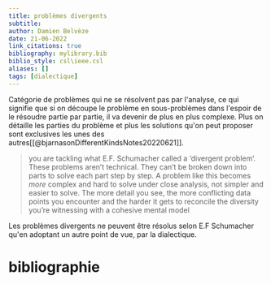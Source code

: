 ```yaml
---
title: problèmes divergents
subtitle:
author: Damien Belvèze
date: 21-06-2022
link_citations: true
bibliography: mylibrary.bib
biblio_style: csl\ieee.csl
aliases: []
tags: [dialectique]
---
```


Catégorie de problèmes qui ne se résolvent pas par l'analyse, ce qui signifie que si on découpe le problème en sous-problèmes dans l'espoir de le résoudre partie par partie, il va devenir de plus en plus complexe. Plus on détaille les parties du problème et plus les solutions qu'on peut proposer sont exclusives les unes des autres[[@bjarnasonDifferentKindsNotes20220621]]. 

> you are tackling what E.F. Schumacher called a ‘divergent problem’. These problems aren’t technical. They can’t be broken down into parts to solve each part step by step. A problem like this becomes _more_ complex and hard to solve under close analysis, not simpler and easier to solve. The more detail you see, the more conflicting data points you encounter and the harder it gets to reconcile the diversity you’re witnessing with a cohesive mental model

Les problèmes divergents ne peuvent être résolus selon E.F Schumacher qu'en adoptant un autre point de vue, par la dialectique. 







# bibliographie

